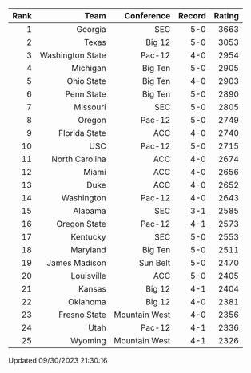 | Rank  | Team                 | Conference           | Record   | Rating |
| ---:  | ---:                 | ---:                 | ---:     | ---:   |
| 1     | Georgia              | SEC                  | 5-0      | 3663   |
| 2     | Texas                | Big 12               | 5-0      | 3053   |
| 3     | Washington State     | Pac-12               | 4-0      | 2954   |
| 4     | Michigan             | Big Ten              | 5-0      | 2905   |
| 5     | Ohio State           | Big Ten              | 4-0      | 2903   |
| 6     | Penn State           | Big Ten              | 5-0      | 2890   |
| 7     | Missouri             | SEC                  | 5-0      | 2805   |
| 8     | Oregon               | Pac-12               | 5-0      | 2749   |
| 9     | Florida State        | ACC                  | 4-0      | 2740   |
| 10    | USC                  | Pac-12               | 5-0      | 2715   |
| 11    | North Carolina       | ACC                  | 4-0      | 2674   |
| 12    | Miami                | ACC                  | 4-0      | 2656   |
| 13    | Duke                 | ACC                  | 4-0      | 2652   |
| 14    | Washington           | Pac-12               | 4-0      | 2643   |
| 15    | Alabama              | SEC                  | 3-1      | 2585   |
| 16    | Oregon State         | Pac-12               | 4-1      | 2573   |
| 17    | Kentucky             | SEC                  | 5-0      | 2553   |
| 18    | Maryland             | Big Ten              | 5-0      | 2511   |
| 19    | James Madison        | Sun Belt             | 5-0      | 2470   |
| 20    | Louisville           | ACC                  | 5-0      | 2405   |
| 21    | Kansas               | Big 12               | 4-1      | 2404   |
| 22    | Oklahoma             | Big 12               | 4-0      | 2381   |
| 23    | Fresno State         | Mountain West        | 4-0      | 2356   |
| 24    | Utah                 | Pac-12               | 4-1      | 2336   |
| 25    | Wyoming              | Mountain West        | 4-1      | 2326   |

Updated 09/30/2023 21:30:16
